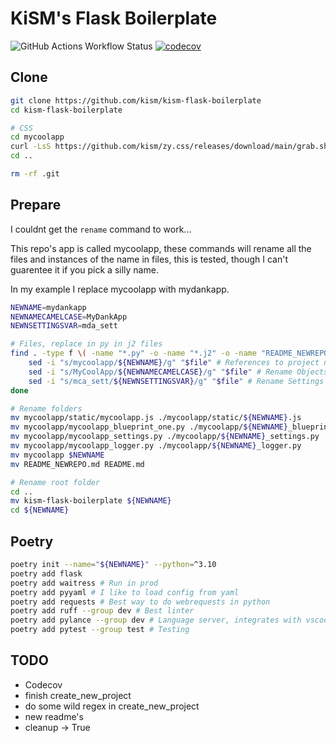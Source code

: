 # KiSM's Flask Boilerplate

![GitHub Actions Workflow Status](https://img.shields.io/github/actions/workflow/status/kism/kism-flask-boilerplate/main.yml)
[![codecov](https://codecov.io/github/kism/kism-flask-boilerplate/graph/badge.svg?token=NARIB5JF9M)](https://codecov.io/github/kism/kism-flask-boilerplate)

## Clone

```bash
git clone https://github.com/kism/kism-flask-boilerplate
cd kism-flask-boilerplate

# CSS
cd mycoolapp
curl -LsS https://github.com/kism/zy.css/releases/download/main/grab.sh | bash
cd ..

rm -rf .git
```

## Prepare

I couldnt get the `rename` command to work...

This repo's app is called mycoolapp, these commands will rename all the files and instances of the name in files, this is tested, though I can't guarentee it if you pick a silly name.

In my example I replace mycoolapp with mydankapp.

```bash
NEWNAME=mydankapp
NEWNAMECAMELCASE=MyDankApp
NEWNSETTINGSVAR=mda_sett

# Files, replace in py in j2 files
find . -type f \( -name "*.py" -o -name "*.j2" -o -name "README_NEWREPO.md" \) | while read -r file; do
    sed -i "s/mycoolapp/${NEWNAME}/g" "$file" # References to project name in repo
    sed -i "s/MyCoolApp/${NEWNAMECAMELCASE}/g" "$file" # Rename Objects
    sed -i "s/mca_sett/${NEWNSETTINGSVAR}/g" "$file" # Rename Settings Variable
done

# Rename folders
mv mycoolapp/static/mycoolapp.js ./mycoolapp/static/${NEWNAME}.js
mv mycoolapp/mycoolapp_blueprint_one.py ./mycoolapp/${NEWNAME}_blueprint_one.py
mv mycoolapp/mycoolapp_settings.py ./mycoolapp/${NEWNAME}_settings.py
mv mycoolapp/mycoolapp_logger.py ./mycoolapp/${NEWNAME}_logger.py
mv mycoolapp $NEWNAME
mv README_NEWREPO.md README.md

# Rename root folder
cd ..
mv kism-flask-boilerplate ${NEWNAME}
cd ${NEWNAME}
```

## Poetry

```bash
poetry init --name="${NEWNAME}" --python=^3.10
poetry add flask
poetry add waitress # Run in prod
poetry add pyyaml # I like to load config from yaml
poetry add requests # Best way to do webrequests in python
poetry add ruff --group dev # Best linter
poetry add pylance --group dev # Language server, integrates with vscode
poetry add pytest --group test # Testing
```

## TODO

- Codecov
- finish create_new_project
- do some wild regex in create_new_project
- new readme's
- cleanup -> True
